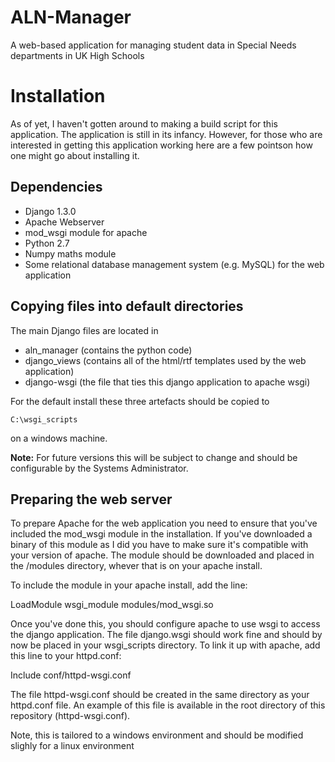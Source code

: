 ALN-Manager
===========

A web-based application for managing student data in Special Needs departments in UK High Schools

Installation
============

As of yet, I haven't gotten around to making a build script for this application. The 
application is still in its infancy. However, for those who are interested in getting this 
application working here are a few pointson how one might go about installing it.

Dependencies
------------
* Django 1.3.0
* Apache Webserver
* mod_wsgi module for apache
* Python 2.7
* Numpy maths module
* Some relational database management system (e.g. MySQL) for the web application

Copying files into default directories
---------------------------------------
The main Django files are located in 
* aln_manager (contains the python code)
* django_views (contains all of the html/rtf templates used by the web application)
* django-wsgi (the file that ties this django application to apache wsgi)

For the default install these three artefacts should be copied to

	C:\wsgi_scripts

on a windows machine.

<b>Note:</b> For future versions this will be subject to change and should be 
configurable by the Systems Administrator.


Preparing the web server
------------------------
To prepare Apache for the web application you need to ensure that you've included the 
mod_wsgi module in the installation. If you've downloaded a binary of this module as I 
did you have to make sure it's compatible with your version of apache. The module should be 
downloaded and placed in the /modules directory, whever that is on your apache install.

To include the module in your apache install, add the line:

LoadModule wsgi_module modules/mod_wsgi.so

Once you've done this, you should configure apache to use wsgi to access the django 
application. The file django.wsgi should work fine and should by now be placed in your 
wsgi_scripts directory. To link it up with apache, add this line to your httpd.conf:

Include conf/httpd-wsgi.conf

The file httpd-wsgi.conf should be created in the same directory as your httpd.conf 
file. An example of this file is available in the root directory of this repository 
(httpd-wsgi.conf).

Note, this is tailored to a windows environment and should be modified slighly for a 
linux environment
